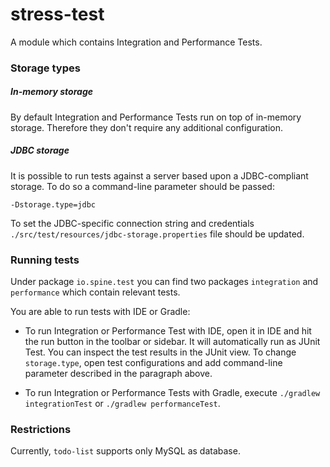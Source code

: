 # stress-test

A module which contains Integration and Performance Tests.

### Storage types

##### In-memory storage

By default Integration and Performance Tests run on top of in-memory storage. 
Therefore they don't require any additional configuration.

##### JDBC storage

It is possible to run tests against a server based upon a JDBC-compliant storage. 
To do so a command-line parameter should be passed:

`-Dstorage.type=jdbc`

To set the JDBC-specific connection string and credentials 
`./src/test/resources/jdbc-storage.properties` file should be updated.

### Running tests
Under package `io.spine.test` you can find two packages `integration` and `performance` which 
contain relevant tests.

You are able to run tests with IDE or Gradle:

* To run Integration or Performance Test with IDE, open it in IDE and hit the run button in the 
toolbar or sidebar. It will automatically run as JUnit Test. You can inspect the test results in the 
JUnit view. To change `storage.type`, open test configurations and add command-line parameter 
described in the paragraph above.

* To run Integration or Performance Tests with Gradle, execute `./gradlew integrationTest` or 
`./gradlew performanceTest`.

### Restrictions
Currently, `todo-list` supports only MySQL as database.
